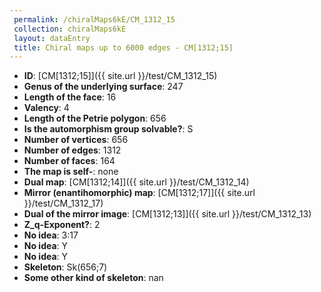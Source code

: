 ```yaml
--- 
 permalink: /chiralMaps6kE/CM_1312_15 
 collection: chiralMaps6kE
 layout: dataEntry
 title: Chiral maps up to 6000 edges - CM[1312;15]
---
```


- **ID**: [CM[1312;15]]({{ site.url }}/test/CM_1312_15)
- **Genus of the underlying surface**: 247
- **Length of the face**: 16
- **Valency**: 4
- **Length of the Petrie polygon**: 656
- **Is the automorphism group solvable?**: S
- **Number of vertices**: 656
- **Number of edges**: 1312
- **Number of faces**: 164
- **The map is self-**: none
- **Dual map**: [CM[1312;14]]({{ site.url }}/test/CM_1312_14)
- **Mirror (enantihomorphic) map**: [CM[1312;17]]({{ site.url }}/test/CM_1312_17)
- **Dual of the mirror image**: [CM[1312;13]]({{ site.url }}/test/CM_1312_13)
- **Z_q-Exponent?**: 2
- **No idea**:  3:17
- **No idea**: Y
- **No idea**: Y
- **Skeleton**: Sk(656;7)
- **Some other kind of skeleton**: nan
